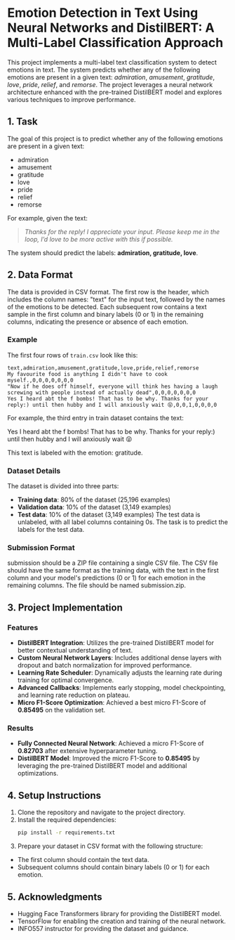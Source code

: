 # Emotion Detection in Text Using Neural Networks and DistilBERT: A Multi-Label Classification Approach

This project implements a multi-label text classification system to detect emotions in text. The system predicts whether any of the following emotions are present in a given text: *admiration*, *amusement*, *gratitude*, *love*, *pride*, *relief*, and *remorse*. The project leverages a neural network architecture enhanced with the pre-trained DistilBERT model and explores various techniques to improve performance.

## 1. Task

The goal of this project is to predict whether any of the following emotions are present in a given text:

- admiration
- amusement
- gratitude
- love
- pride
- relief
- remorse

For example, given the text:

> *Thanks for the reply! I appreciate your input. Please keep me in the loop, I’d love to be more active with this if possible.*

The system should predict the labels: **admiration, gratitude, love**.

## 2. Data Format

The data is provided in CSV format. The first row is the header, which includes the column names: "text" for the input text, followed by the names of the emotions to be detected. Each subsequent row contains a text sample in the first column and binary labels (0 or 1) in the remaining columns, indicating the presence or absence of each emotion.

### Example

The first four rows of `train.csv` look like this:

```csv
text,admiration,amusement,gratitude,love,pride,relief,remorse
My favourite food is anything I didn't have to cook myself.,0,0,0,0,0,0,0
"Now if he does off himself, everyone will think hes having a laugh screwing with people instead of actually dead",0,0,0,0,0,0,0
Yes I heard abt the f bombs! That has to be why. Thanks for your reply:) until then hubby and I will anxiously wait 😝,0,0,1,0,0,0,0
```

For example, the third entry in train dataset contains the text:

Yes I heard abt the f bombs! That has to be why. Thanks for your reply:) until then hubby and I will anxiously wait 😝

This text is labeled with the emotion: gratitude.


### Dataset Details
The dataset is divided into three parts:

- **Training data**: 80% of the dataset (25,196 examples)
- **Validation data**: 10% of the dataset (3,149 examples)
- **Test data**: 10% of the dataset (3,149 examples)
The test data is unlabeled, with all label columns containing 0s. The task is to predict the labels for the test data.

### Submission Format
submission should be a ZIP file containing a single CSV file. The CSV file should have the same format as the training data, with the text in the first column and your model's predictions (0 or 1) for each emotion in the remaining columns. The file should be named submission.zip.


## 3. Project Implementation

### Features

- **DistilBERT Integration**: Utilizes the pre-trained DistilBERT model for better contextual understanding of text.
- **Custom Neural Network Layers**: Includes additional dense layers with dropout and batch normalization for improved performance.
- **Learning Rate Scheduler**: Dynamically adjusts the learning rate during training for optimal convergence.
- **Advanced Callbacks**: Implements early stopping, model checkpointing, and learning rate reduction on plateau.
- **Micro F1-Score Optimization**: Achieved a best micro F1-Score of **0.85495** on the validation set.

### Results

- **Fully Connected Neural Network**: Achieved a micro F1-Score of **0.82703** after extensive hyperparameter tuning.
- **DistilBERT Model**: Improved the micro F1-Score to **0.85495** by leveraging the pre-trained DistilBERT model and additional optimizations.

## 4. Setup Instructions

1. Clone the repository and navigate to the project directory.
2. Install the required dependencies:
   ```bash
   pip install -r requirements.txt
   ```
3. Prepare your dataset in CSV format with the following structure:
- The first column should contain the text data.
- Subsequent columns should contain binary labels (0 or 1) for each emotion.

## 5. Acknowledgments

- Hugging Face Transformers library for providing the DistilBERT model.
- TensorFlow for enabling the creation and training of the neural network.
- INFO557 instructor for providing the dataset and guidance.
   
